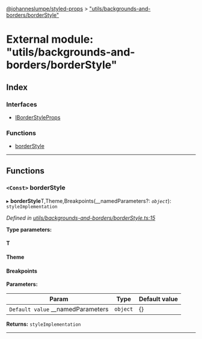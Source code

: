 [@johanneslumpe/styled-props](../README.md) > ["utils/backgrounds-and-borders/borderStyle"](../modules/_utils_backgrounds_and_borders_borderstyle_.md)

# External module: "utils/backgrounds-and-borders/borderStyle"

## Index

### Interfaces

* [IBorderStyleProps](../interfaces/_utils_backgrounds_and_borders_borderstyle_.iborderstyleprops.md)

### Functions

* [borderStyle](_utils_backgrounds_and_borders_borderstyle_.md#borderstyle)

---

## Functions

<a id="borderstyle"></a>

### `<Const>` borderStyle

▸ **borderStyle**T,Theme,Breakpoints(__namedParameters?: *`object`*): `styleImplementation`

*Defined in [utils/backgrounds-and-borders/borderStyle.ts:15](https://github.com/johanneslumpe/styled-props/blob/3abf398/src/utils/backgrounds-and-borders/borderStyle.ts#L15)*

**Type parameters:**

#### T 
#### Theme 
#### Breakpoints 
**Parameters:**

| Param | Type | Default value |
| ------ | ------ | ------ |
| `Default value` __namedParameters | `object` |  {} |

**Returns:** `styleImplementation`

___

